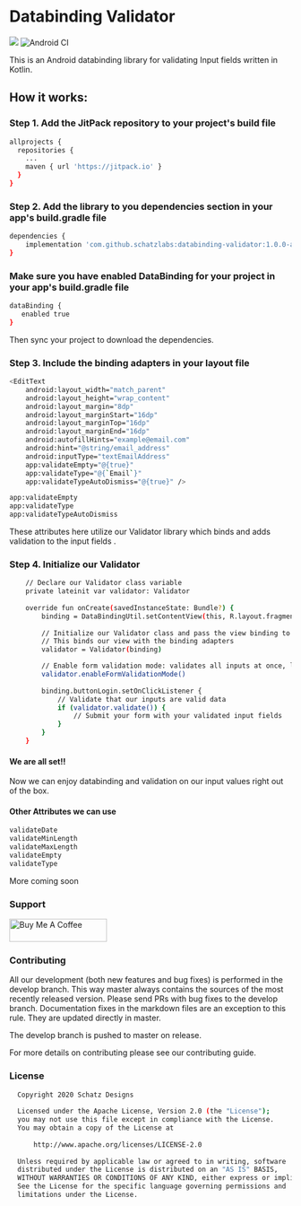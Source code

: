 # Databinding Validator

[![](https://jitpack.io/v/schatzlabs/databinding-validator.svg)](https://jitpack.io/#schatzlabs/databinding-validator)
![Android CI](https://github.com/schatzlabs/databinding-validator/workflows/Android%20CI/badge.svg)

This is an Android databinding library for validating Input fields written in Kotlin.

## How it works:

### Step 1. Add the JitPack repository to your project's build file

```sh
allprojects {
  repositories {
    ...
    maven { url 'https://jitpack.io' }
  }
}
```

### Step 2. Add the library to you dependencies section in your app's build.gradle file

```sh
dependencies {
    implementation 'com.github.schatzlabs:databinding-validator:1.0.0-alpha01'
}
```

### Make sure you have enabled DataBinding for your project in your app's build.gradle file

```sh
dataBinding { 
   enabled true 
}
```

Then sync your project to download the dependencies.

### Step 3. Include the binding adapters in your layout file

```sh
<EditText
    android:layout_width="match_parent"
    android:layout_height="wrap_content"
    android:layout_margin="8dp"
    android:layout_marginStart="16dp"
    android:layout_marginTop="16dp"
    android:layout_marginEnd="16dp"
    android:autofillHints="example@email.com"
    android:hint="@string/email_address"
    android:inputType="textEmailAddress"
    app:validateEmpty="@{true}"
    app:validateType="@{`Email`}"
    app:validateTypeAutoDismiss="@{true}" />
```

```sh
app:validateEmpty 
app:validateType 
app:validateTypeAutoDismiss
```

These attributes here utilize our Validator library which binds and adds validation to the input fields .

### Step 4. Initialize our Validator

```sh
    // Declare our Validator class variable
    private lateinit var validator: Validator
    
    override fun onCreate(savedInstanceState: Bundle?) {
        binding = DataBindingUtil.setContentView(this, R.layout.fragment_login)
        
        // Initialize our Validator class and pass the view binding to our constructor
        // This binds our view with the binding adapters
        validator = Validator(binding)

        // Enable form validation mode: validates all inputs at once, like submit forms on web browsers
        validator.enableFormValidationMode()
        
        binding.buttonLogin.setOnClickListener {
            // Validate that our inputs are valid data
            if (validator.validate()) {
                // Submit your form with your validated input fields
            }
        }
    }
```


#### We are all set!!

Now we can enjoy databinding and validation on our input values right out of the box.

#### Other Attributes we can use

```sh
validateDate
validateMinLength
validateMaxLength
validateEmpty
validateType
```

More coming soon

### Support

<a href="https://www.buymeacoffee.com/zakayothuku" target="_blank"><img src="https://cdn.buymeacoffee.com/buttons/v2/default-black.png" alt="Buy Me A Coffee" style="height: 41px !important;width: 174px !important;" ></a>

### Contributing

All our development (both new features and bug fixes) is performed in the develop branch. This way master always contains the sources of the most recently released version. Please send PRs with bug fixes to the develop branch. Documentation fixes in the markdown files are an exception to this rule. They are updated directly in master.

The develop branch is pushed to master on release.

For more details on contributing please see our contributing guide.

### License

```sh
  Copyright 2020 Schatz Designs
 
  Licensed under the Apache License, Version 2.0 (the "License");
  you may not use this file except in compliance with the License.
  You may obtain a copy of the License at
 
      http://www.apache.org/licenses/LICENSE-2.0
 
  Unless required by applicable law or agreed to in writing, software
  distributed under the License is distributed on an "AS IS" BASIS,
  WITHOUT WARRANTIES OR CONDITIONS OF ANY KIND, either express or implied.
  See the License for the specific language governing permissions and
  limitations under the License.
```
